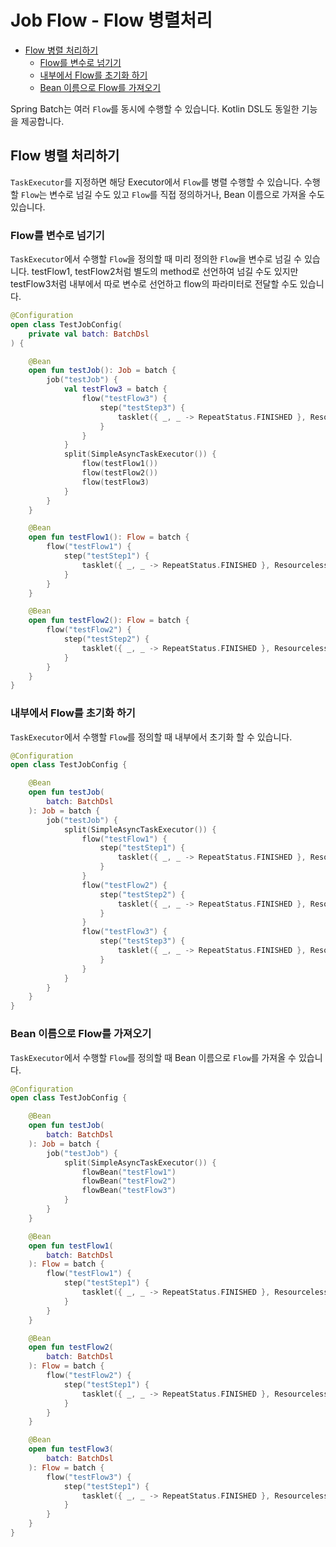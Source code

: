 # Job Flow - Flow 병렬처리

- [Flow 병렬 처리하기](#flow-병렬-처리하기)
  - [Flow를 변수로 넘기기](#flow를-변수로-넘기기)
  - [내부에서 Flow를 초기화 하기](#내부에서-flow를-초기화-하기)
  - [Bean 이름으로 Flow를 가져오기](#bean-이름으로-flow를-가져오기)

Spring Batch는 여러 `Flow`를 동시에 수행할 수 있습니다. Kotlin DSL도 동일한 기능을 제공합니다.

## Flow 병렬 처리하기

`TaskExecutor`를 지정하면 해당 Executor에서 `Flow`를 병렬 수행할 수 있습니다. 수행할 `Flow`는 변수로 넘길 수도 있고 `Flow`를 직접 정의하거나, Bean 이름으로 가져올 수도 있습니다.

### Flow를 변수로 넘기기

`TaskExecutor`에서 수행할 `Flow`을 정의할 때 미리 정의한 `Flow`을 변수로 넘길 수 있습니다. testFlow1, testFlow2처럼 별도의 method로 선언하여 넘길 수도 있지만 testFlow3처럼 내부에서 따로 변수로 선언하고 flow의 파라미터로 전달할 수도 있습니다.

```kotlin
@Configuration
open class TestJobConfig(
    private val batch: BatchDsl
) {

    @Bean
    open fun testJob(): Job = batch {
        job("testJob") {
            val testFlow3 = batch {
                flow("testFlow3") {
                    step("testStep3") {
                        tasklet({ _, _ -> RepeatStatus.FINISHED }, ResourcelessTransactionManager())
                    }
                }
            }
            split(SimpleAsyncTaskExecutor()) {
                flow(testFlow1())
                flow(testFlow2())
                flow(testFlow3)
            }
        }
    }

    @Bean
    open fun testFlow1(): Flow = batch {
        flow("testFlow1") {
            step("testStep1") {
                tasklet({ _, _ -> RepeatStatus.FINISHED }, ResourcelessTransactionManager())
            }
        }
    }

    @Bean
    open fun testFlow2(): Flow = batch {
        flow("testFlow2") {
            step("testStep2") {
                tasklet({ _, _ -> RepeatStatus.FINISHED }, ResourcelessTransactionManager())
            }
        }
    }
}
```

### 내부에서 Flow를 초기화 하기

`TaskExecutor`에서 수행할 `Flow`를 정의할 때 내부에서 초기화 할 수 있습니다.

```kotlin
@Configuration
open class TestJobConfig {

    @Bean
    open fun testJob(
        batch: BatchDsl
    ): Job = batch {
        job("testJob") {
            split(SimpleAsyncTaskExecutor()) {
                flow("testFlow1") {
                    step("testStep1") {
                        tasklet({ _, _ -> RepeatStatus.FINISHED }, ResourcelessTransactionManager())
                    }
                }
                flow("testFlow2") {
                    step("testStep2") {
                        tasklet({ _, _ -> RepeatStatus.FINISHED }, ResourcelessTransactionManager())
                    }
                }
                flow("testFlow3") {
                    step("testStep3") {
                        tasklet({ _, _ -> RepeatStatus.FINISHED }, ResourcelessTransactionManager())
                    }
                }
            }
        }
    }
}
```

### Bean 이름으로 Flow를 가져오기

`TaskExecutor`에서 수행할 `Flow`를 정의할 때 Bean 이름으로 `Flow`를 가져올 수 있습니다.

```kotlin
@Configuration
open class TestJobConfig {

    @Bean
    open fun testJob(
        batch: BatchDsl
    ): Job = batch {
        job("testJob") {
            split(SimpleAsyncTaskExecutor()) {
                flowBean("testFlow1")
                flowBean("testFlow2")
                flowBean("testFlow3")
            }
        }
    }

    @Bean
    open fun testFlow1(
        batch: BatchDsl
    ): Flow = batch {
        flow("testFlow1") {
            step("testStep1") {
                tasklet({ _, _ -> RepeatStatus.FINISHED }, ResourcelessTransactionManager())
            }
        }
    }

    @Bean
    open fun testFlow2(
        batch: BatchDsl
    ): Flow = batch {
        flow("testFlow2") {
            step("testStep1") {
                tasklet({ _, _ -> RepeatStatus.FINISHED }, ResourcelessTransactionManager())
            }
        }
    }

    @Bean
    open fun testFlow3(
        batch: BatchDsl
    ): Flow = batch {
        flow("testFlow3") {
            step("testStep1") {
                tasklet({ _, _ -> RepeatStatus.FINISHED }, ResourcelessTransactionManager())
            }
        }
    }
}
```
